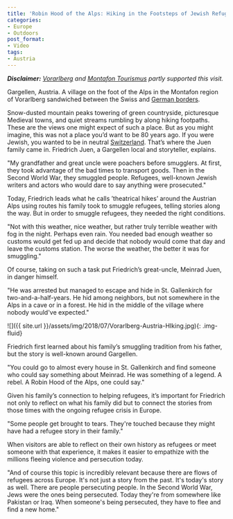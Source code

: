 ```yaml
---
title: 'Robin Hood of the Alps: Hiking in the Footsteps of Jewish Refugees'
categories:
- Europe
- Outdoors
post_format:
- Video
tags:
- Austria
---
```


_**Disclaimer:** [Vorarlberg](https://www.vorarlberg.travel) and [Montafon Tourismus](https://www.montafon.at/en) partly supported this visit._

Gargellen, Austria. A village on the foot of the Alps in the Montafon region of Vorarlberg sandwiched between the Swiss and [German borders](https://withoutapath.com/travel-guides/germany/).

Snow-dusted mountain peaks towering of green countryside, picturesque Medieval towns, and quiet streams rumbling by along hiking footpaths. These are the views one might expect of such a place. But as you might imagine, this was not a place you’d want to be 80 years ago. If you were Jewish, you wanted to be in neutral [Switzerland](https://withoutapath.com/traveling-switzerland/). That’s where the Juen family came in. Friedrich Juen, a Gargellen local and storyteller, explains.

"My grandfather and great uncle were poachers before smugglers. At first, they took advantage of the bad times to transport goods. Then in the Second World War, they smuggled people. Refugees, well-known Jewish writers and actors who would dare to say anything were prosecuted."

Today, Friedrich leads what he calls ’theatrical hikes’ around the Austrian Alps using routes his family took to smuggle refugees, telling stories along the way. But in order to smuggle refugees, they needed the right conditions.

<!-- more -->

"Not with this weather, nice weather, but rather truly terrible weather with fog in the night. Perhaps even rain. You needed bad enough weather so customs would get fed up and decide that nobody would come that day and leave the customs station. The worse the weather, the better it was for smuggling."

Of course, taking on such a task put Friedrich’s great-uncle, Meinrad Juen, in danger himself.

"He was arrested but managed to escape and hide in St. Gallenkirch for two-and-a-half-years. He hid among neighbors, but not somewhere in the Alps in a cave or in a forest. He hid in the middle of the village where nobody would've expected."

![]({{ site.url }}/assets/img/2018/07/Vorarlberg-Austria-HIking.jpg){: .img-fluid}

Friedrich first learned about his family’s smuggling tradition from his father, but the story is well-known around Gargellen.

"You could go to almost every house in St. Gallenkirch and find someone who could say something about Meinrad. He was something of a legend. A rebel. A Robin Hood of the Alps, one could say."

Given his family’s connection to helping refugees, it’s important for Friedrich not only to reflect on what his family did but to connect the stories from those times with the ongoing refugee crisis in Europe.

"Some people get brought to tears. They're touched because they might have had a refugee story in their family."

When visitors are able to reflect on their own history as refugees or meet someone with that experience, it makes it easier to empathize with the millions fleeing violence and persecution today.

"And of course this topic is incredibly relevant because there are flows of refugees across Europe. It's not just a story from the past. It's today's story as well. There are people persecuting people. In the Second World War, Jews were the ones being persecuted. Today they're from somewhere like Pakistan or Iraq. When someone's being persecuted, they have to flee and find a new home."
